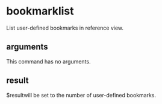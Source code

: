 # bookmarklist

List user-defined bookmarks in reference view.

## arguments

This command has no arguments.

## result

$resultwill be set to the number of user-defined bookmarks.
